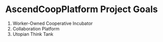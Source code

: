 # AscendCoopPlatform Project Goals

1. Worker-Owned Cooperative Incubator
2. Collaboration Platform
3. Utopian Think Tank
